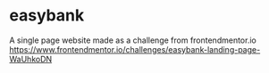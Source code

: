 # easybank
A single page website made as a challenge from frontendmentor.io
https://www.frontendmentor.io/challenges/easybank-landing-page-WaUhkoDN
